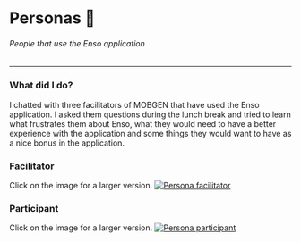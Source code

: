 # Personas 👫
###### People that use the Enso application
---

### What did I do?
I chatted with three facilitators of MOBGEN that have used the Enso application. I asked them questions during the lunch break and tried to learn what frustrates them about Enso, what they would need to have a better experience with the application and some things they would want to have as a nice bonus in the application.

### Facilitator
Click on the image for a larger version.
[![Persona facilitator](https://jobouddeken.nl/images/persona-facilitator.png)](https://jobouddeken.nl/images/persona-facilitator.png "Click for large")

### Participant
Click on the image for a larger version.
[![Persona participant](https://jobouddeken.nl/images/persona-participant.png)](https://jobouddeken.nl/images/persona-participant.png "Click for large")